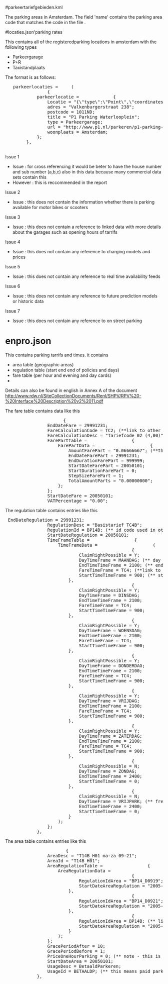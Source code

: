 #parkeertariefgebieden.kml

The parking areas in Amsterdam. The field 'name' contains the parking area code that matches the code in the file .


#locaties.json'parking rates

This contains all of the registeredparking locations in amsterdam with the following types
- Parkeergarage
- P+R
- Taxistandplaats

The format is as follows:
<pre>
   parkeerlocaties =     (
                {
            parkeerlocatie =             {
                Locatie = "{\"type\":\"Point\",\"coordinates\":[4.901786,52.3673221]}";
                adres = "Valkenburgerstraat 238";
                postcode = 1011ND;
                title = "P1 Parking Waterlooplein";
                type = Parkeergarage;
                url = "http://www.p1.nl/parkeren/p1-parking-waterlooplein/";
                woonplaats = Amsterdam;
            };
        },
     
</pre>

Issue 1
- Issue : for cross referencing it would be beter to have the house number and sub number (a,b,c) also in this data because many commercial data sets contain this
- However : this is reccommended in the report

Issue 2
- Issue : this does not contain the information whether there is parking available for motor bikes or scooters

Issue 3
- Issue : this does not contain a reference to linked data with more details about the garages such as opening hours of tarrifs

Issue 4
- Issue : this does not contain any reference to charging models and prices

Issue 5
- Issue : this does not contain any reference to real time availability feeds

Issue 6
- Issue : this does not contain any reference to future prediction models or historic data
 
Issue 7
- Issue : this does not contain any reference to on street parking

# enpro.json

This contains parking tarrifs and times.  it contains
- area table (geographic areas)
- regulation table (start end end of policies and days)
- fare table (per hour and evening and day cards)
- 
Details can also be found in english in Annex A of the document http://www.rdw.nl/SiteCollectionDocuments/RenI/SHPV/RPV%20-%20Interface%20Description%20v2%2011.pdf


The fare table contains data like this

<pre>
                      {
                EndDateFare = 29991231;
                FareCalculationCode = TC2; (**link to other data)
                FareCalculationDesc = "Tariefcode 02 (4,00)";
                FarePartTable =                 {
                    FarePartData =                     {
                        AmountFarePart = "0.06666667"; (**this is euros per minute, we know that because 'StepSizeFarePart' is 1)
                        EndDateFarePart = 29991231;
                        EndDurationFarePart = 999999;
                        StartDateFarePart = 20050101;
                        StartDurationFarePart = 0;
                        StepSizeFarePart = 1;
                        TotalAmountParts = "0.00000000";
                    };
                };
                StartDateFare = 20050101;
                VATPercentage = "0.00";
</pre>

The regulation table contains entries like this

<pre>
 EndDateRegulation = 29991231;
                RegulationDesc = "Basistarief TC4B";
                RegulationId = BP14B; (** id code used in other tables)
                StartDateRegulation = 20050101;
                TimeFrameTable =                 {
                    TimeFrameData =                     (
                                                {
                            ClaimRightPossible = Y;
                            DayTimeFrame = MAANDAG; (** day of week)
                            EndTimeTimeFrame = 2100; (** end 21:00)
                            FareTimeFrame = TC4; (**link to fare table)
                            StartTimeTimeFrame = 900; (** start 09:00)
                        },
                                                {
                            ClaimRightPossible = Y;
                            DayTimeFrame = DINSDAG;
                            EndTimeTimeFrame = 2100;
                            FareTimeFrame = TC4;
                            StartTimeTimeFrame = 900;
                        },
                                                {
                            ClaimRightPossible = Y;
                            DayTimeFrame = WOENSDAG;
                            EndTimeTimeFrame = 2100;
                            FareTimeFrame = TC4;
                            StartTimeTimeFrame = 900;
                        },
                                                {
                            ClaimRightPossible = Y;
                            DayTimeFrame = DONDERDAG;
                            EndTimeTimeFrame = 2100;
                            FareTimeFrame = TC4;
                            StartTimeTimeFrame = 900;
                        },
                                                {
                            ClaimRightPossible = Y;
                            DayTimeFrame = VRIJDAG;
                            EndTimeTimeFrame = 2100;
                            FareTimeFrame = TC4;
                            StartTimeTimeFrame = 900;
                        },
                                                {
                            ClaimRightPossible = Y;
                            DayTimeFrame = ZATERDAG;
                            EndTimeTimeFrame = 2100;
                            FareTimeFrame = TC4;
                            StartTimeTimeFrame = 900;
                        },
                                                {
                            ClaimRightPossible = N;
                            DayTimeFrame = ZONDAG;
                            EndTimeTimeFrame = 2400;
                            StartTimeTimeFrame = 0;
                        },
                                                {
                            ClaimRightPossible = N;
                            DayTimeFrame = VRIJPARK; (** free parking days)
                            EndTimeTimeFrame = 2400;
                            StartTimeTimeFrame = 0;
                        }
                    );
                };
            },
</pre>

The area table contains entries like this

<pre>
                       {
                AreaDesc = "T14B_H01 ma-za 09-21";
                AreaId = "T14B_H01";
                AreaRegulationTable =                 {
                    AreaRegulationData =                     (
                                                {
                            RegulationIdArea = "BP14_D0919";
                            StartDateAreaRegulation = "2005-01-01T00:00:00Z";
                        },
                                                {
                            RegulationIdArea = "BP14_D0921";
                            StartDateAreaRegulation = "2005-01-01T00:00:00Z";
                        },
                                                {
                            RegulationIdArea = BP14B; (** link to regulation table)
                            StartDateAreaRegulation = "2005-01-01T00:00:00Z";
                        }
                    );
                };
                GracePeriodAfter = 10; 
                GracePeriodBefore = 1;
                PriceOneHourParking = 0; (** note - this is not used)
                StartDateArea = 20050101;
                UsageDesc = BetaaldParkeren;
                UsageId = BETAALDP; (** this means paid parking)
            },



</pre>


